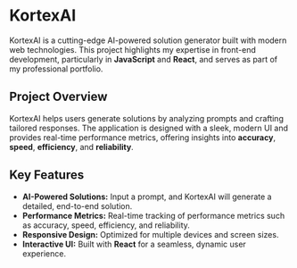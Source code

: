 # KortexAI

KortexAI is a cutting-edge AI-powered solution generator built with modern web technologies. This project highlights my expertise in front-end development, particularly in **JavaScript** and **React**, and serves as part of my professional portfolio.

## Project Overview

KortexAI helps users generate solutions by analyzing prompts and crafting tailored responses. The application is designed with a sleek, modern UI and provides real-time performance metrics, offering insights into **accuracy**, **speed**, **efficiency**, and **reliability**.

## Key Features

- **AI-Powered Solutions:** Input a prompt, and KortexAI will generate a detailed, end-to-end solution.
- **Performance Metrics:** Real-time tracking of performance metrics such as accuracy, speed, efficiency, and reliability.
- **Responsive Design:** Optimized for multiple devices and screen sizes.
- **Interactive UI:** Built with **React** for a seamless, dynamic user experience.






